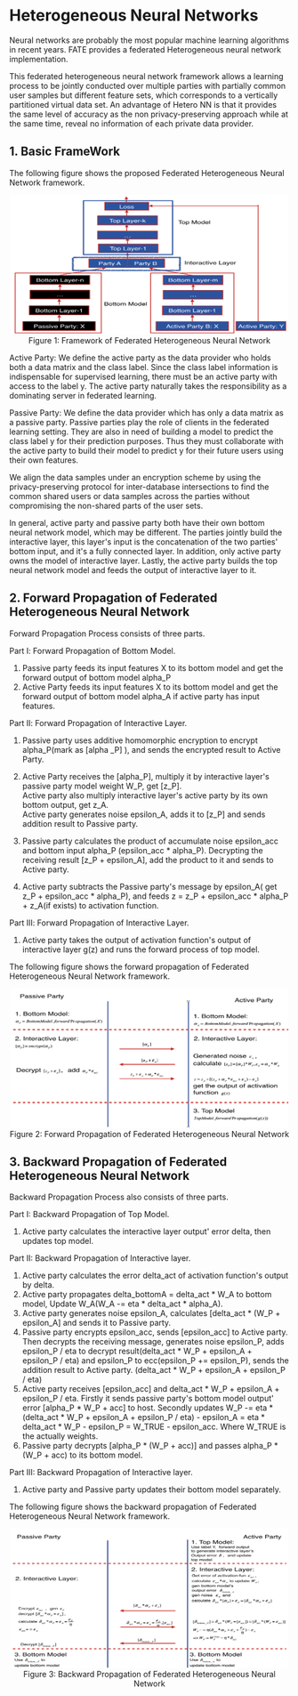 # Heterogeneous  Neural Networks 

Neural networks are probably the most popular machine learning algorithms in recent years. FATE provides a federated Heterogeneous neural network implementation.

This federated heterogeneous neural network framework allows a learning process to be jointly conducted over multiple parties with partially 
common user samples but different feature sets, which corresponds to a vertically partitioned virtual data set. An 
advantage of Hetero NN is that it provides the same level of accuracy as the non privacy-preserving approach while 
at the same time, reveal no information of each private data provider.

 
## 1. Basic FrameWork

The following figure shows the proposed Federated Heterogeneous Neural Network framework.
<div style="text-align:center" align=center>
<img src="./images/hetero_nn_framework.png" alt="framework" width="500" height="250" />
<br/>
Figure 1: Framework of Federated Heterogeneous Neural Network</div>

Active Party: We define the active party as the data provider who holds both a data matrix and the class label. Since the class label information is indispensable for supervised learning, there must be an active party with access to the label y.
The active party naturally takes the responsibility as a dominating server in federated learning. 

Passive Party: We define the data provider which has only a data matrix as a passive party. Passive parties play the role of clients in the federated learning setting. They are also in need of building a model to predict the class label y for their prediction purposes.
Thus they must collaborate with the active party to build their model to predict y for their future users using their own features.

We align the data samples under an encryption scheme by using the privacy-preserving protocol for inter-database intersections 
to find the common shared users or data samples across the parties without compromising the non-shared parts of the user sets.

In general, active party and passive party both have their own bottom neural network model, which may be different.
The parties jointly build the interactive layer, this layer's input is the concatenation of the two parties' bottom input, and it's a fully connected layer. 
In addition, only active party owns the model of interactive layer. Lastly, the active party builds the top neural network model and feeds the output of interactive layer to it.


## 2. Forward Propagation of Federated Heterogeneous Neural Network 
Forward Propagation Process consists of three parts.

Part Ⅰ: Forward Propagation of Bottom Model.
1. Passive party feeds its input features X to its bottom model and get the forward output of bottom model alpha_P
2. Active Party feeds its input features X to its bottom model and get the forward output of bottom model  alpha_A if active party has input features.

Part ⅠⅠ: Forward Propagation of Interactive Layer.
1. Passive party uses additive homomorphic encryption to encrypt alpha_P(mark as [alpha _P] ), and sends the encrypted result to Active Party.

2. Active Party receives the [alpha_P], multiply it by interactive layer's passive party model weight W_P, get [z_P].  
   Active party also multiply interactive layer's active party by its own bottom output, get z_A.  
   Active party generates noise epsilon_A, adds it to [z_P] and sends addition result to Passive party.
   
3. Passive party calculates the product of accumulate noise epsilon_acc and bottom input alpha_P (epsilon_acc * alpha_P). Decrypting the receiving result [z_P + epsilon_A], add the product to it and sends to Active party.

4. Active party subtracts the Passive party's message by epsilon_A( get z_P + epsilon_acc * alpha_P), and feeds z = z_P + epsilon_acc * alpha_P + z_A(if exists) to activation function. 

Part ⅠⅠⅠ: Forward Propagation of Interactive Layer.
1. Active party takes the output of activation function's output of interactive layer g(z) and runs the forward process of top model.


The following figure shows the forward propagation of Federated Heterogeneous Neural Network framework.
<div style="text-align:center" align=center>
<img src="./images/hetero_nn_forward_propagation.png" alt="forward propagation" width="500" height="250" />
<br/>
Figure 2: Forward Propagation of Federated Heterogeneous Neural Network</div>


## 3. Backward Propagation of Federated Heterogeneous Neural Network 

Backward Propagation Process also consists of three parts.

Part I: Backward Propagation of Top Model.
1. Active party calculates the interactive layer output' error delta, then updates top model.

Part II: Backward Propagation of Interactive layer.
1. Active party calculates the error delta_act of activation function's output by delta.  
2. Active party propagates delta_bottomA = delta_act * W_A to bottom model, Update W_A(W_A -= eta * delta_act * alpha_A).
3. Active party generates noise epsilon_A, calculates [delta_act * (W_P + epsilon_A] and sends it to Passive party.
4. Passive party encrypts epsilon_acc, sends [epsilon_acc] to Active party.  
   Then decrypts the receiving message, generates noise epsilon_P, adds epsilon_P / eta to decrypt result(delta_act * W_P + epsilon_A + epsilon_P / eta) and epsilon_P to ecc(epsilon_P += epsilon_P), sends the addition result to Active party. (delta_act * W_P + epsilon_A + epsilon_P / eta)  
5. Active party receives [epsilon_acc] and delta_act * W_P + epsilon_A + epsilon_P / eta. Firstly it sends passive party's bottom model output' error [alpha_P * W_P + acc] to host. 
   Secondly updates W_P -= eta * (delta_act * W_P + epsilon_A + epsilon_P / eta) - epsilon_A = eta * delta_act * W_P - epsilon_P = W_TRUE - epsilon_acc. Where W_TRUE is the actually weights.  
6. Passive party decrypts [alpha_P * (W_P + acc)] and passes alpha_P * (W_P + acc) to its bottom model.


Part III: Backward Propagation of Interactive layer.
1. Active party and Passive party updates their bottom model separately.

The following figure shows the backward propagation of Federated Heterogeneous Neural Network framework.
<div style="text-align:center" align=center>
<img src="./images/hetero_nn_backward_propagation.png" alt="forward propagation" width="500" height="250" />
<br/>
Figure 3: Backward Propagation of Federated Heterogeneous Neural Network</div>
   
  

